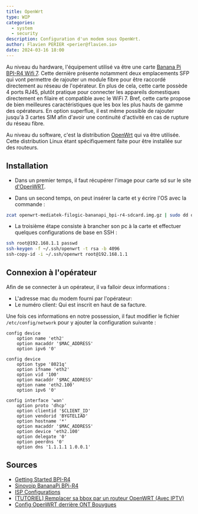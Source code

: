 ```yaml
---
title: OpenWrt
type: WIP
categories:
  - system
  - security
description: Configuration d'un modem sous OpenWrt.
author: Flavien PERIER <perier@flavien.io>
date: 2024-03-16 18:00
---
```


Au niveau du hardware, l'équipement utilisé va être une carte [Banana Pi BPI-R4 Wifi 7](https://www.banana-pi.org/en/bananapi-router/155.html). Cette dernière présente notamment deux emplacements SFP qui vont permettre de rajouter un module fibre pour être raccordé directement au réseau de l'opérateur. En plus de cela, cette carte possède 4 ports RJ45, plutôt pratique pour connecter les appareils domestiques directement en filaire et compatible avec le WiFi 7. Bref, cette carte propose de bien meilleures caractéristiques que les box les plus hauts de gamme des opérateurs. En option superflue, il est même possible de rajouter jusqu'à 3 cartes SIM afin d'avoir une continuité d'activité en cas de rupture du réseau fibre.

Au niveau du software, c'est la distribution [OpenWrt](https://openwrt.org/) qui va être utilisée. Cette distribution Linux étant spécifiquement faite pour être installée sur des routeurs.

## Installation

- Dans un premier temps, il faut récupérer l'image pour carte sd sur le site [d'OpenWRT](https://firmware-selector.openwrt.org/?version=SNAPSHOT&target=mediatek%2Ffilogic&id=bananapi_bpi-r4).

- Dans un second temps, on peut insérer la carte et y écrire l'OS avec la commande :

```bash
zcat openwrt-mediatek-filogic-bananapi_bpi-r4-sdcard.img.gz | sudo dd of=/dev/sdd bs=1M status=progress
```

- La troisième étape consiste à brancher son pc à la carte et effectuer quelques configurations de base en SSH :

```bash
ssh root@192.168.1.1 passwd
ssh-keygen -f ~/.ssh/openwrt -t rsa -b 4096
ssh-copy-id -i ~/.ssh/openwrt root@192.168.1.1
```

## Connexion à l'opérateur

Afin de se connecter à un opérateur, il va falloir deux informations :

- L'adresse mac du modem fourni par l'opérateur: 
- Le numéro client: Qui est inscrit en haut de sa facture.

Une fois ces informations en notre possession, il faut modifier le fichier `/etc/config/network` pour y ajouter la configuration suivante :

```
config device
	option name 'eth2'
	option macaddr '$MAC_ADDRESS'
	option ipv6 '0'

config device
	option type '8021q'
	option ifname 'eth2'
	option vid '100'
	option macaddr '$MAC_ADDRESS'
	option name 'eth2.100'
	option ipv6 '0'

config interface 'wan'
	option proto 'dhcp'
	option clientid '$CLIENT_ID'
	option vendorid 'BYGTELIAD'
	option hostname '*'
	option macaddr '$MAC_ADDRESS'
	option device 'eth2.100'
	option delegate '0'
	option peerdns '0'
	option dns '1.1.1.1 1.0.0.1'
```

## Sources

- [Getting Started BPI-R4](https://docs.banana-pi.org/en/BPI-R4/GettingStarted_BPI-R4)
- [Sinovoip BananaPi BPi-R4](https://openwrt.org/inbox/toh/sinovoip/bananapi_bpi-r4)
- [ISP Configurations](https://openwrt.org/docs/guide-user/network/wan/isp-configurations)
- [[TUTORIEL] Remplacer sa bbox par un routeur OpenWRT (Avec IPTV)](https://lafibre.info/remplacer-bbox/tutoriel-remplacer-sa-bbox-par-un-routeur-openwrt-avec-iptv/)
- [Config OpenWRT derrière ONT Bouygues](https://lafibre.info/remplacer-bbox/config-openwrt-derriere-ont-bouygues/)
